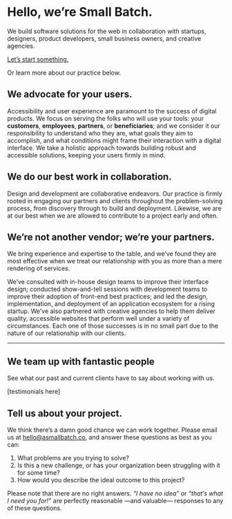 # Hello, we’re Small Batch.

We build software solutions for the web in collaboration with startups, designers, product developers, small business owners, and creative agencies.

[Let’s start something.](#tell-us-about-your-project 'Tell us about your project.')

Or learn more about our practice below.

## We advocate for your users.
Accessibility and user experience are paramount to the success of digital products. We focus on serving the folks who will use your tools: your **customers**, **employees**, **partners**, or **beneficiaries**; and we consider it our responsibility to understand who they are, what goals they aim to accomplish, and what conditions might frame their interaction with a digital interface. We take a holistic approach towards building robust and accessible solutions, keeping your users firmly in mind.

## We do our best work in collaboration.
Design and development are collaborative endeavors. Our practice is firmly rooted in engaging our partners and clients throughout the problem-solving process, from discovery through to build and deployment. Likewise, we are at our best when we are allowed to contribute to a project early and often.

## We’re not another vendor; we’re your partners.
We bring experience and expertise to the table, and we’ve found they are most effective when we treat our relationship with you as more than a mere rendering of services.

We’ve consulted with in-house design teams to improve their interface design; conducted show-and-tell sessions with development teams to improve their adoption of front-end best practices; and led the design, implementation, and deployment of an application ecosystem for a rising startup. We’ve also partnered with creative agencies to help them deliver quality, accessible websites that perform well under a variety of circumstances. Each one of those successes is in no small part due to the nature of our relationship with our clients.

---

## We team up with fantastic people
See what our past and current clients have to say about working with us.

[testimonials here]

## Tell us about your project.
We think there’s a damn good chance we can work together. Please email us at [hello@asmallbatch.co](mailto:hello@asmallbatch.co?subject=Let’s%20build%20something%20together&body=1.%20What%20problems%20are%20you%20trying%20to%20solve?%0A%0A2.%20Is%20this%20a%20new%20challenge,%20or%20has%20your%20organization%20been%20struggling%20with%20it%20for%20some%20time?%0A%0A3.%20How%20would%20you%20describe%20the%20ideal%20outcome%20to%20this%20project?), and answer these questions as best as you can:

1. What problems are you trying to solve?
2. Is this a new challenge, or has your organization been struggling with it for some time?
3. How would you describe the ideal outcome to this project?

Please note that there are no right answers. _“I have no idea”_ or _“that’s what I need you for!”_ are perfectly reasonable —and valuable— responses to any of these questions.
